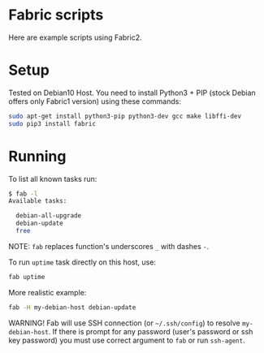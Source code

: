 # Fabric scripts

Here are example scripts using Fabric2.


# Setup

Tested on Debian10 Host. You need to install Python3 + PIP
(stock Debian offers only Fabric1 version) using these commands:

```bash
sudo apt-get install python3-pip python3-dev gcc make libffi-dev
sudo pip3 install fabric
```

# Running

To list all known tasks run:

```bash
$ fab -l
Available tasks:

  debian-all-upgrade
  debian-update
  free
```

NOTE: `fab` replaces function's underscores `_` with dashes `-`.

To run `uptime` task directly on this host, use:

```bash
fab uptime
```

More realistic example:
```bash
fab -H my-debian-host debian-update
```

WARNING! Fab will use SSH connection (or `~/.ssh/config`) to resolve
`my-debian-host`. If there is prompt for any password (user's password or ssh
key password) you must use correct argument to `fab` or run `ssh-agent`.



